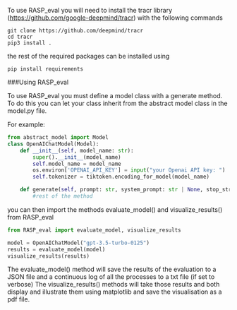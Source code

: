 To use RASP_eval you will need to install the tracr library (https://github.com/google-deepmind/tracr) with the following commands

```
git clone https://github.com/deepmind/tracr
cd tracr
pip3 install .
```
the rest of the required packages can be installed using

```
pip install requirements
```
###Using RASP_eval

To use RASP_eval you must define a model class with a generate method. To do this you can let your class inherit from the abstract model class in the model.py file.

For example:
```python
from abstract_model import Model
class OpenAIChatModel(Model):
    def __init__(self, model_name: str):
        super().__init__(model_name)
        self.model_name = model_name
        os.environ['OPENAI_API_KEY'] = input("your Openai API key: ")  # 'your_api_key'
        self.tokenizer = tiktoken.encoding_for_model(model_name)

    def generate(self, prompt: str, system_prompt: str | None, stop_strings, **kwargs) -> str:
        #rest of the method
```

you can then import the methods evaluate_model() and visualize_results() from RASP_eval

```python
from RASP_eval import evaluate_model, visualize_results

model = OpenAIChatModel("gpt-3.5-turbo-0125")
results = evaluate_model(model)
visualize_results(results)
```

The evaluate_model() method will save the results of the evaluation to a JSON file and a continuous log of all the processes to a txt file (if set to verbose)
The visualize_results() methods will take those results and both display and illustrate them using matplotlib and save the visualisation as a pdf file.
